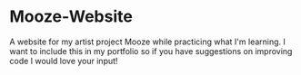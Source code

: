 # Mooze-Website
A website for my artist project Mooze while practicing what I'm learning.
I want to include this in my portfolio so if you have suggestions on improving code I would love your input!
